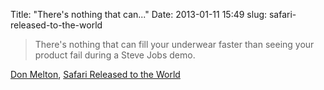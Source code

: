 Title: "There's nothing that can..."
Date: 2013-01-11 15:49
slug: safari-released-to-the-world

> There's nothing that can fill your underwear faster than seeing your product fail during a Steve Jobs demo.

[Don Melton](http://donmelton.com/), [Safari Released to the World](http://donmelton.com/2013/01/10/safari-is-released-to-the-world/)